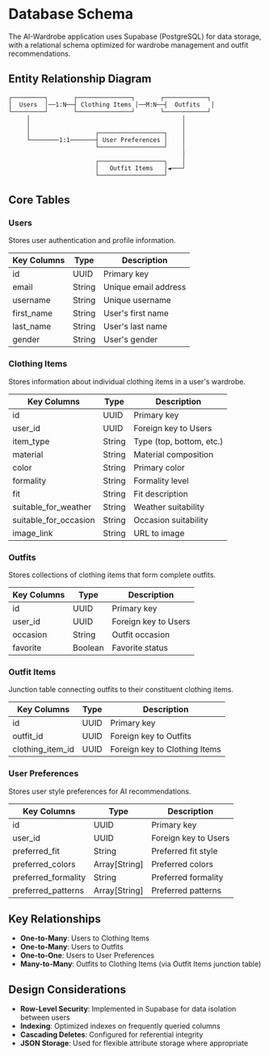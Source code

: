 # Database Schema

The AI-Wardrobe application uses Supabase (PostgreSQL) for data storage, with a relational schema optimized for wardrobe management and outfit recommendations.

## Entity Relationship Diagram

```
┌─────────┐       ┌───────────────┐       ┌────────────┐
│  Users  │──1:N──┤ Clothing Items │──M:N──┤  Outfits   │
└─────────┘       └───────────────┘       └────────────┘
     │                                          │
     │                                          │
     │                  ┌──────────────────┐    │
     └────────1:1───────┤ User Preferences │    │
                        └──────────────────┘    │
                                                │
                        ┌──────────────────┐    │
                        │   Outfit Items   │◄───┘
                        └──────────────────┘
```

## Core Tables

### Users

Stores user authentication and profile information.

| Key Columns | Type | Description |
|-------------|------|-------------|
| id | UUID | Primary key |
| email | String | Unique email address |
| username | String | Unique username |
| first_name | String | User's first name |
| last_name | String | User's last name |
| gender | String | User's gender |

### Clothing Items

Stores information about individual clothing items in a user's wardrobe.

| Key Columns | Type | Description |
|-------------|------|-------------|
| id | UUID | Primary key |
| user_id | UUID | Foreign key to Users |
| item_type | String | Type (top, bottom, etc.) |
| material | String | Material composition |
| color | String | Primary color |
| formality | String | Formality level |
| fit | String | Fit description |
| suitable_for_weather | String | Weather suitability |
| suitable_for_occasion | String | Occasion suitability |
| image_link | String | URL to image |

### Outfits

Stores collections of clothing items that form complete outfits.

| Key Columns | Type | Description |
|-------------|------|-------------|
| id | UUID | Primary key |
| user_id | UUID | Foreign key to Users |
| occasion | String | Outfit occasion |
| favorite | Boolean | Favorite status |

### Outfit Items

Junction table connecting outfits to their constituent clothing items.

| Key Columns | Type | Description |
|-------------|------|-------------|
| id | UUID | Primary key |
| outfit_id | UUID | Foreign key to Outfits |
| clothing_item_id | UUID | Foreign key to Clothing Items |

### User Preferences

Stores user style preferences for AI recommendations.

| Key Columns | Type | Description |
|-------------|------|-------------|
| id | UUID | Primary key |
| user_id | UUID | Foreign key to Users |
| preferred_fit | String | Preferred fit style |
| preferred_colors | Array[String] | Preferred colors |
| preferred_formality | String | Preferred formality |
| preferred_patterns | Array[String] | Preferred patterns |

## Key Relationships

- **One-to-Many**: Users to Clothing Items
- **One-to-Many**: Users to Outfits
- **One-to-One**: Users to User Preferences
- **Many-to-Many**: Outfits to Clothing Items (via Outfit Items junction table)

## Design Considerations

- **Row-Level Security**: Implemented in Supabase for data isolation between users
- **Indexing**: Optimized indexes on frequently queried columns
- **Cascading Deletes**: Configured for referential integrity
- **JSON Storage**: Used for flexible attribute storage where appropriate 